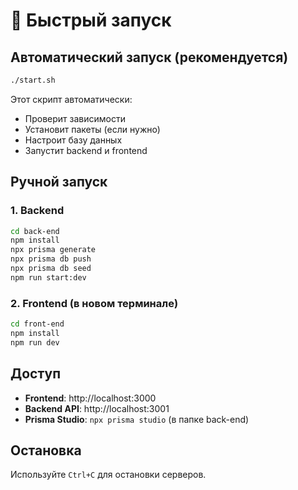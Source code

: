 # 🚀 Быстрый запуск

## Автоматический запуск (рекомендуется)

```bash
./start.sh
```

Этот скрипт автоматически:
- Проверит зависимости
- Установит пакеты (если нужно)
- Настроит базу данных
- Запустит backend и frontend

## Ручной запуск

### 1. Backend
```bash
cd back-end
npm install
npx prisma generate
npx prisma db push
npx prisma db seed
npm run start:dev
```

### 2. Frontend (в новом терминале)
```bash
cd front-end
npm install
npm run dev
```

## Доступ

- **Frontend**: http://localhost:3000
- **Backend API**: http://localhost:3001
- **Prisma Studio**: `npx prisma studio` (в папке back-end)

## Остановка

Используйте `Ctrl+C` для остановки серверов.
